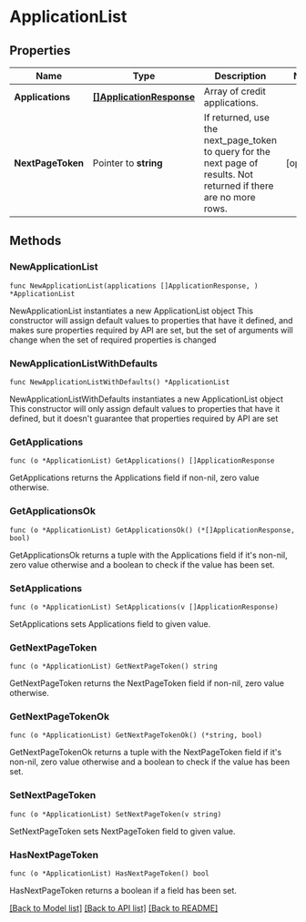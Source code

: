 # ApplicationList

## Properties

Name | Type | Description | Notes
------------ | ------------- | ------------- | -------------
**Applications** | [**[]ApplicationResponse**](ApplicationResponse.md) | Array of credit applications. | 
**NextPageToken** | Pointer to **string** | If returned, use the next_page_token to query for the next page of results. Not returned if there are no more rows. | [optional] 

## Methods

### NewApplicationList

`func NewApplicationList(applications []ApplicationResponse, ) *ApplicationList`

NewApplicationList instantiates a new ApplicationList object
This constructor will assign default values to properties that have it defined,
and makes sure properties required by API are set, but the set of arguments
will change when the set of required properties is changed

### NewApplicationListWithDefaults

`func NewApplicationListWithDefaults() *ApplicationList`

NewApplicationListWithDefaults instantiates a new ApplicationList object
This constructor will only assign default values to properties that have it defined,
but it doesn't guarantee that properties required by API are set

### GetApplications

`func (o *ApplicationList) GetApplications() []ApplicationResponse`

GetApplications returns the Applications field if non-nil, zero value otherwise.

### GetApplicationsOk

`func (o *ApplicationList) GetApplicationsOk() (*[]ApplicationResponse, bool)`

GetApplicationsOk returns a tuple with the Applications field if it's non-nil, zero value otherwise
and a boolean to check if the value has been set.

### SetApplications

`func (o *ApplicationList) SetApplications(v []ApplicationResponse)`

SetApplications sets Applications field to given value.


### GetNextPageToken

`func (o *ApplicationList) GetNextPageToken() string`

GetNextPageToken returns the NextPageToken field if non-nil, zero value otherwise.

### GetNextPageTokenOk

`func (o *ApplicationList) GetNextPageTokenOk() (*string, bool)`

GetNextPageTokenOk returns a tuple with the NextPageToken field if it's non-nil, zero value otherwise
and a boolean to check if the value has been set.

### SetNextPageToken

`func (o *ApplicationList) SetNextPageToken(v string)`

SetNextPageToken sets NextPageToken field to given value.

### HasNextPageToken

`func (o *ApplicationList) HasNextPageToken() bool`

HasNextPageToken returns a boolean if a field has been set.


[[Back to Model list]](../../README.md#documentation-for-models) [[Back to API list]](../../README.md#documentation-for-api-endpoints) [[Back to README]](../../README.md)


